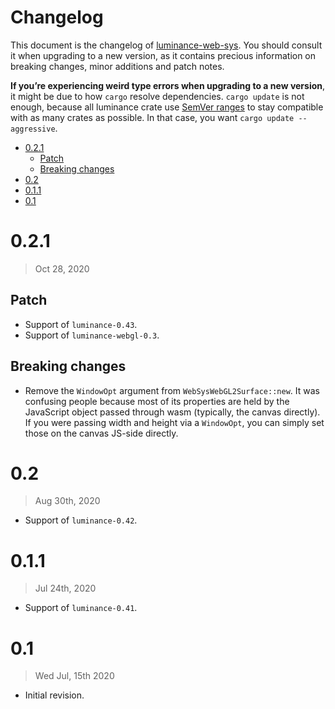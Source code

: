 # Changelog

This document is the changelog of [luminance-web-sys](https://crates.io/crates/luminance-web-sys).
You should consult it when upgrading to a new version, as it contains precious information on
breaking changes, minor additions and patch notes.

**If you’re experiencing weird type errors when upgrading to a new version**, it might be due to
how `cargo` resolve dependencies. `cargo update` is not enough, because all luminance crate use
[SemVer ranges](https://doc.rust-lang.org/cargo/reference/specifying-dependencies.html) to stay
compatible with as many crates as possible. In that case, you want `cargo update --aggressive`.

<!-- vim-markdown-toc GFM -->

* [0.2.1](#021)
  * [Patch](#patch)
  * [Breaking changes](#breaking-changes)
* [0.2](#02)
* [0.1.1](#011)
* [0.1](#01)

<!-- vim-markdown-toc -->

# 0.2.1

> Oct 28, 2020

## Patch

- Support of `luminance-0.43`.
- Support of `luminance-webgl-0.3`.

## Breaking changes

- Remove the `WindowOpt` argument from `WebSysWebGL2Surface::new`. It was confusing people because most of its
  properties are held by the JavaScript object passed through wasm (typically, the canvas directly). If you were passing
  width and height via a `WindowOpt`, you can simply set those on the canvas JS-side directly.

# 0.2

> Aug 30th, 2020

- Support of `luminance-0.42`.

# 0.1.1

> Jul 24th, 2020

- Support of `luminance-0.41`.

# 0.1

> Wed Jul, 15th 2020

- Initial revision.
